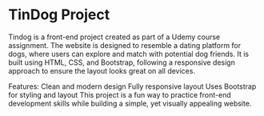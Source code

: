 # TinDog Project
Tindog is a front-end project created as part of a Udemy course assignment. The website is designed to resemble a dating platform for dogs, where users can explore and match with potential dog friends. It is built using HTML, CSS, and Bootstrap, following a responsive design approach to ensure the layout looks great on all devices.

Features:
Clean and modern design
Fully responsive layout
Uses Bootstrap for styling and layout
This project is a fun way to practice front-end development skills while building a simple, yet visually appealing website.

